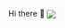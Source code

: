Hi there 👋
<img align="center" src="https://github-readme-stats.vercel.app/api/?username=cziksiKK&show_icons=true&include_all_commits&theme=dracula" />

<br />
